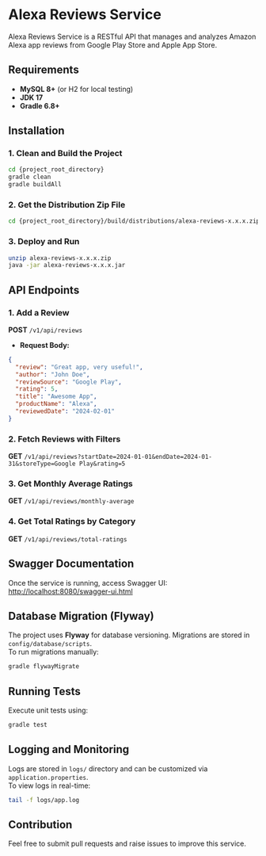 # Alexa Reviews Service  

Alexa Reviews Service is a RESTful API that manages and analyzes Amazon Alexa app reviews from Google Play Store and Apple App Store.  

## Requirements  

- **MySQL 8+** (or H2 for local testing)  
- **JDK 17**  
- **Gradle 6.8+**  

## Installation  

### 1. Clean and Build the Project  
```bash
cd {project_root_directory}
gradle clean
gradle buildAll
```  

### 2. Get the Distribution Zip File  
```bash
cd {project_root_directory}/build/distributions/alexa-reviews-x.x.x.zip
```  

### 3. Deploy and Run  
```bash
unzip alexa-reviews-x.x.x.zip
java -jar alexa-reviews-x.x.x.jar
```  

## API Endpoints  

### 1. Add a Review  
**POST** `/v1/api/reviews`  
- **Request Body:**  
```json
{
  "review": "Great app, very useful!",
  "author": "John Doe",
  "reviewSource": "Google Play",
  "rating": 5,
  "title": "Awesome App",
  "productName": "Alexa",
  "reviewedDate": "2024-02-01"
}
```

### 2. Fetch Reviews with Filters  
**GET** `/v1/api/reviews?startDate=2024-01-01&endDate=2024-01-31&storeType=Google Play&rating=5`  

### 3. Get Monthly Average Ratings  
**GET** `/v1/api/reviews/monthly-average`  

### 4. Get Total Ratings by Category  
**GET** `/v1/api/reviews/total-ratings`  

## Swagger Documentation  
Once the service is running, access Swagger UI:  
[http://localhost:8080/swagger-ui.html](http://localhost:8080/swagger-ui.html)  

## Database Migration (Flyway)  
The project uses **Flyway** for database versioning. Migrations are stored in `config/database/scripts`.  
To run migrations manually:  
```bash
gradle flywayMigrate
```

## Running Tests  
Execute unit tests using:  
```bash
gradle test
```

## Logging and Monitoring  
Logs are stored in `logs/` directory and can be customized via `application.properties`.  
To view logs in real-time:  
```bash
tail -f logs/app.log
```

## Contribution  
Feel free to submit pull requests and raise issues to improve this service.
